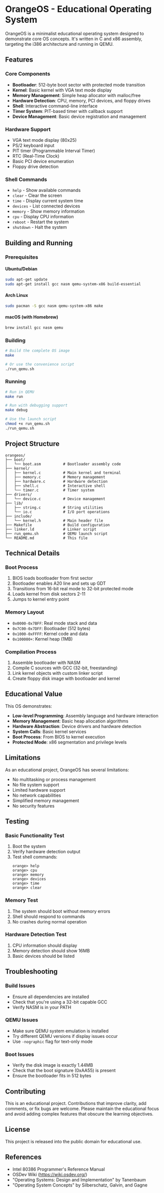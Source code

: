# OrangeOS - Educational Operating System

OrangeOS is a minimalist educational operating system designed to demonstrate core OS concepts. It's written in C and x86 assembly, targeting the i386 architecture and running in QEMU.

## Features

### Core Components
- **Bootloader**: 512-byte boot sector with protected mode transition
- **Kernel**: Basic kernel with VGA text mode display
- **Memory Management**: Simple heap allocator with malloc/free
- **Hardware Detection**: CPU, memory, PCI devices, and floppy drives
- **Shell**: Interactive command-line interface
- **Timer System**: PIT-based timer with callback support
- **Device Management**: Basic device registration and management

### Hardware Support
- VGA text mode display (80x25)
- PS/2 keyboard input
- PIT timer (Programmable Interval Timer)
- RTC (Real-Time Clock)
- Basic PCI device enumeration
- Floppy drive detection

### Shell Commands
- `help` - Show available commands
- `clear` - Clear the screen
- `time` - Display current system time
- `devices` - List connected devices
- `memory` - Show memory information
- `cpu` - Display CPU information
- `reboot` - Restart the system
- `shutdown` - Halt the system

## Building and Running

### Prerequisites

#### Ubuntu/Debian
```bash
sudo apt-get update
sudo apt-get install gcc nasm qemu-system-x86 build-essential
```

#### Arch Linux
```bash
sudo pacman -S gcc nasm qemu-system-x86 make
```

#### macOS (with Homebrew)
```bash
brew install gcc nasm qemu
```

### Building
```bash
# Build the complete OS image
make

# Or use the convenience script
./run_qemu.sh
```

### Running
```bash
# Run in QEMU
make run

# Run with debugging support
make debug

# Use the launch script
chmod +x run_qemu.sh
./run_qemu.sh
```

## Project Structure

```
orangeos/
├── boot/
│   └── boot.asm          # Bootloader assembly code
├── kernel/
│   ├── kernel.c          # Main kernel and terminal
│   ├── memory.c          # Memory management
│   ├── hardware.c        # Hardware detection
│   ├── shell.c           # Interactive shell
│   └── timer.c           # Timer system
├── drivers/
│   └── device.c          # Device management
├── lib/
│   ├── string.c          # String utilities
│   └── io.c              # I/O port operations
├── include/
│   └── kernel.h          # Main header file
├── Makefile              # Build configuration
├── linker.ld             # Linker script
├── run_qemu.sh           # QEMU launch script
└── README.md             # This file
```

## Technical Details

### Boot Process
1. BIOS loads bootloader from first sector
2. Bootloader enables A20 line and sets up GDT
3. Transitions from 16-bit real mode to 32-bit protected mode
4. Loads kernel from disk sectors 2-11
5. Jumps to kernel entry point

### Memory Layout
- `0x0000-0x7BFF`: Real mode stack and data
- `0x7C00-0x7DFF`: Bootloader (512 bytes)
- `0x1000-0xFFFF`: Kernel code and data
- `0x100000+`: Kernel heap (1MB)

### Compilation Process
1. Assemble bootloader with NASM
2. Compile C sources with GCC (32-bit, freestanding)
3. Link kernel objects with custom linker script
4. Create floppy disk image with bootloader and kernel

## Educational Value

This OS demonstrates:
- **Low-level Programming**: Assembly language and hardware interaction
- **Memory Management**: Basic heap allocation algorithms
- **Hardware Abstraction**: Device drivers and hardware detection
- **System Calls**: Basic kernel services
- **Boot Process**: From BIOS to kernel execution
- **Protected Mode**: x86 segmentation and privilege levels

## Limitations

As an educational project, OrangeOS has several limitations:
- No multitasking or process management
- No file system support
- Limited hardware support
- No network capabilities
- Simplified memory management
- No security features

## Testing

### Basic Functionality Test
1. Boot the system
2. Verify hardware detection output
3. Test shell commands:
   ```
   orange> help
   orange> cpu
   orange> memory
   orange> devices
   orange> time
   orange> clear
   ```

### Memory Test
1. The system should boot without memory errors
2. Shell should respond to commands
3. No crashes during normal operation

### Hardware Detection Test
1. CPU information should display
2. Memory detection should show 16MB
3. Basic devices should be listed

## Troubleshooting

### Build Issues
- Ensure all dependencies are installed
- Check that you're using a 32-bit capable GCC
- Verify NASM is in your PATH

### QEMU Issues
- Make sure QEMU system emulation is installed
- Try different QEMU versions if display issues occur
- Use `-nographic` flag for text-only mode

### Boot Issues
- Verify the disk image is exactly 1.44MB
- Check that the boot signature (0xAA55) is present
- Ensure the bootloader fits in 512 bytes

## Contributing

This is an educational project. Contributions that improve clarity, add comments, or fix bugs are welcome. Please maintain the educational focus and avoid adding complex features that obscure the learning objectives.

## License

This project is released into the public domain for educational use.

## References

- Intel 80386 Programmer's Reference Manual
- OSDev Wiki (https://wiki.osdev.org/)
- "Operating Systems: Design and Implementation" by Tanenbaum
- "Operating System Concepts" by Silberschatz, Galvin, and Gagne